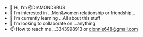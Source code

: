 - 👋 Hi, I’m @DIAMONDSRUS
- 👀 I’m interested in ...Men&women relationship or friendship...
- 🌱 I’m currently learning ...All about this stuff
- 💞️ I’m looking to collaborate on ...anything
- 📫 How to reach me ...3343998913 or dlonnie648@gmail.com 

<!---
DIAMONDSRUS/DIAMONDSRUS is a ✨ special ✨ repository because its `README.md` (this file) appears on your GitHub profile.
You can click the Preview link to take a look at your changes.
--->

